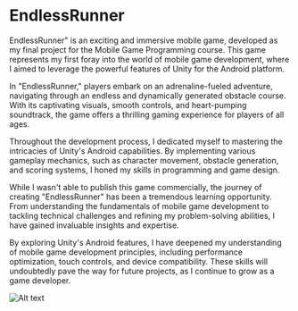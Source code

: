 # EndlessRunner
EndlessRunner" is an exciting and immersive mobile game, developed as my final project for the Mobile Game Programming course. This game represents my first foray into the world of mobile game development, where I aimed to leverage the powerful features of Unity for the Android platform.

In "EndlessRunner," players embark on an adrenaline-fueled adventure, navigating through an endless and dynamically generated obstacle course. With its captivating visuals, smooth controls, and heart-pumping soundtrack, the game offers a thrilling gaming experience for players of all ages.

Throughout the development process, I dedicated myself to mastering the intricacies of Unity's Android capabilities. By implementing various gameplay mechanics, such as character movement, obstacle generation, and scoring systems, I honed my skills in programming and game design.

While I wasn't able to publish this game commercially, the journey of creating "EndlessRunner" has been a tremendous learning opportunity. From understanding the fundamentals of mobile game development to tackling technical challenges and refining my problem-solving abilities, I have gained invaluable insights and expertise.

By exploring Unity's Android features, I have deepened my understanding of mobile game development principles, including performance optimization, touch controls, and device compatibility. These skills will undoubtedly pave the way for future projects, as I continue to grow as a game developer.


![Alt text](MGPFinalProject/1667412798242.jpg "Optional title")

